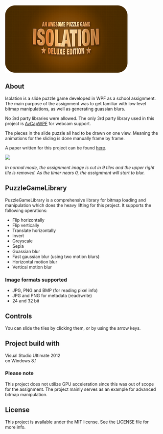 ![](splash.png)

## About
Isolation is a slide puzzle game developed in WPF as a school assignment. The main purpose of the assignment was to get familiar with low level bitmap manipulations, as well as generating guassian blurs.

No 3rd party libraries were allowed. The only 3rd party library used in this project is [AvCapWPF](https://github.com/sam-lippert/AvCapWpf) for webcam support.

The pieces in the slide puzzle all had to be drawn on one view. Meaning the animations for the sliding is done manually frame by frame.

A paper written for this project can be found [here](https://silverfox.be/files/isolation-paper.pdf).

![](readme-resources/isolation-game-lose.gif)

*In normal mode, the assignment image is cut in 9 tiles and the upper right tile is removed. As the timer nears 0, the assignment will start to blur.*

## PuzzleGameLibrary
PuzzleGameLibrary is a comprehensive library for bitmap loading and manipulation which does the heavy lifting for this project. It supports the following operations:

* Flip horizontally
* Flip vertically
* Translate horizontally
* Invert
* Greyscale
* Sepia
* Guassian blur
* Fast gaussian blur (using two motion blurs)
* Horizontal motion blur
* Vertical motion blur

### Image formats supported
* JPG, PNG and BMP (for reading pixel info)
* JPG and PNG for metadata (read/write)
* 24 and 32 bit

## Controls
You can slide the tiles by clicking them, or by using the arrow keys.

## Project build with
Visual Studio Ultimate 2012  
on Windows 8.1

### Please note
This project does not utilize GPU acceleration since this was out of scope for the assignment. The project mainly serves as an example for advanced bitmap manipulation.

## License

This project is available under the MIT license. See the LICENSE file for more info.